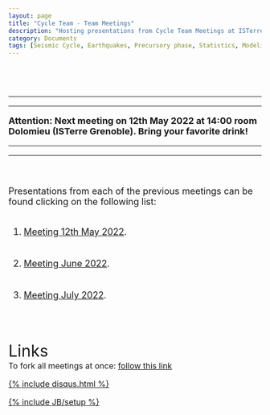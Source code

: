 ```yaml
---
layout: page
title: "Cycle Team - Team Meetings"
description: "Hosting presentations from Cycle Team Meetings at ISTerre (2022)"
category: Documents
tags: [Seismic Cycle, Earthquakes, Precursory phase, Statistics, Modeling, InSAR]
---
```


<font size="4">
<p align="justify">
<br>
<br>
<hr>
<hr>
<b>Attention: Next meeting on 12th May 2022 at 14:00 room Dolomieu (ISTerre Grenoble). Bring your favorite drink!</b> <em><a href="https://github.com/hugosanrocks/hugosanrocks.github.com/blob/master/_pdf/Marsan_2008_SCI.pdf"><img src="http://hugosanrocks.github.io/assets/img/coffee.png" alt="" width="15" height="16" border="0"></a></em>
<hr>
<hr>
<br>
<br>
Presentations from each of the previous meetings can be found clicking on the following list: 
<br>
</p>
<ol>
<br>
  <li><a href="http://hugosanrocks.github.io/cycle_team_meetings/meeting_12-04-22">Meeting 12th May 2022</a>.</li>
<br>
<br>
  <li><a href="http://hugosanrocks.github.io/cycle_team_meetings/">Meeting June 2022</a>.</li>
<br>
<br>
  <li><a href="http://hugosanrocks.github.io/cycle_team_meetings/">Meeting July 2022</a>.</li>
<br>
</ol>
<br>
<br>
<font size="6">Links
<br>
<font size="3">
To fork all meetings at once: <a href="https://github.com/hugosanrocks/hugosanrocks.github.com/blob/master/_pdf/cycle_team_meetings/"> follow this link

{% include disqus.html %}

{% include JB/setup %}
